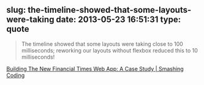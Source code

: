 slug: the-timeline-showed-that-some-layouts-were-taking
date: 2013-05-23 16:51:31
type: quote
---

> The timeline showed that some layouts were taking close to 100 milliseconds; reworking our layouts without flexbox reduced this to 10 milliseconds!

[Building The New Financial Times Web App: A Case Study | Smashing Coding](http://coding.smashingmagazine.com/2013/05/23/building-the-new-financial-times-web-app/)
